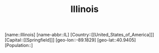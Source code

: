 ﻿---
title: "Illinois"
location: [40.9405,-89.1829]
type: State
tags:
- geo/State


SpocWebEntityId: 36040
isDeleted: false
confidential: public

---
[name::Illinois]
[name-abbr::IL]
[Country::[[United_States_of_America]]]
[Capital::[[Springfield]]]
[geo-lon::-89.1829]
[geo-lat::40.9405]
[Population::]

